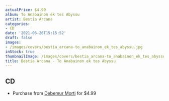 ```yaml
---
actualPrice: $4.99
album: To Anabainon ek tes Abyssu
artist: Bestia Arcana
categories:
- CD
date: '2021-06-26T15:15:52'
draft: false
images:
- /images/covers/bestia_arcana-to_anabainon_ek_tes_abyssu.jpg
inStock: true
thumbnailImage: /images/covers/bestia_arcana-to_anabainon_ek_tes_abyssu-thumb.jpg
title: Bestia Arcana - To Anabainon ek tes Abyssu
---
```


## CD
* Purchase from [Debemur Morti](https://debemurmorti.aisamerch.com/item/72250) for $4.99
